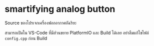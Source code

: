 # smartifying analog button

Source ของโปรเจกเครื่องฟอกอากาศอัฉริยะ

สามารถเปิดใน VS-Code ที่มีส่วนขยาย PlatformIO และ Build ได้เลย
อย่าลืมแก้ใขไฟล์ `config.cpp` ก่อน Build
